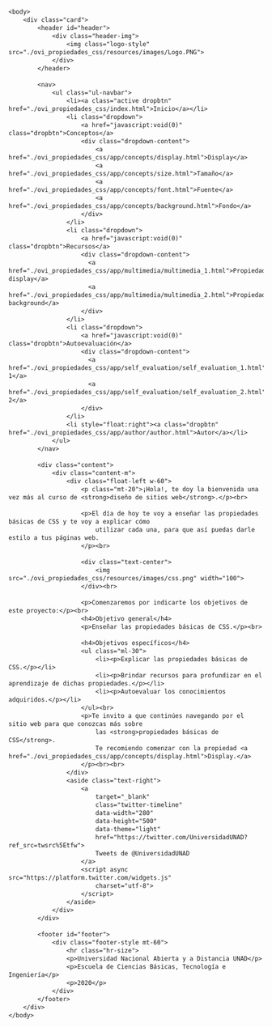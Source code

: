 <html lang="es">
    <head>
        <meta charset="utf-8"/>
        <title>Propiedades básicas CSS</title>
        <link rel="stylesheet" href="./ovi_propiedades_css/resources/css/styles.css">
    </head>

    <body>
        <div class="card">
            <header id="header">
                <div class="header-img">
                    <img class="logo-style" src="./ovi_propiedades_css/resources/images/Logo.PNG">
                </div>
            </header>

            <nav>
                <ul class="ul-navbar">
                    <li><a class="active dropbtn" href="./ovi_propiedades_css/index.html">Inicio</a></li>
                    <li class="dropdown">
                        <a href="javascript:void(0)" class="dropbtn">Conceptos</a>
                        <div class="dropdown-content">
                            <a href="./ovi_propiedades_css/app/concepts/display.html">Display</a>
                            <a href="./ovi_propiedades_css/app/concepts/size.html">Tamaño</a>
                            <a href="./ovi_propiedades_css/app/concepts/font.html">Fuente</a>
                            <a href="./ovi_propiedades_css/app/concepts/background.html">Fondo</a>
                        </div>
                    </li>
                    <li class="dropdown">
                        <a href="javascript:void(0)" class="dropbtn">Recursos</a>
                        <div class="dropdown-content">
                          <a href="./ovi_propiedades_css/app/multimedia/multimedia_1.html">Propiedad display</a>
                          <a href="./ovi_propiedades_css/app/multimedia/multimedia_2.html">Propiedad background</a>
                        </div>
                    </li>
                    <li class="dropdown">
                        <a href="javascript:void(0)" class="dropbtn">Autoevaluación</a>
                        <div class="dropdown-content">
                          <a href="./ovi_propiedades_css/app/self_evaluation/self_evaluation_1.html">Autoevaluación 1</a>
                          <a href="./ovi_propiedades_css/app/self_evaluation/self_evaluation_2.html">Autoevaluación 2</a>
                        </div>
                    </li>
                    <li style="float:right"><a class="dropbtn" href="./ovi_propiedades_css/app/author/author.html">Autor</a></li>
                </ul>
            </nav>

            <div class="content">
                <div class="content-m">
                    <div class="float-left w-60">
                        <p class="mt-20">¡Hola!, te doy la bienvenida una vez más al curso de <strong>diseño de sitios web</strong>.</p><br>
                        
                        <p>El día de hoy te voy a enseñar las propiedades básicas de CSS y te voy a explicar cómo
                            utilizar cada una, para que así puedas darle estilo a tus páginas web.
                        </p><br>

                        <div class="text-center">
                            <img src="./ovi_propiedades_css/resources/images/css.png" width="100">
                        </div><br>
                        
                        <p>Comenzaremos por indicarte los objetivos de este proyecto:</p><br>
                        <h4>Objetivo general</h4>
                        <p>Enseñar las propiedades básicas de CSS.</p><br>

                        <h4>Objetivos específicos</h4>
                        <ul class="ml-30">
                            <li><p>Explicar las propiedades básicas de CSS.</p></li>
                            <li><p>Brindar recursos para profundizar en el aprendizaje de dichas propiedades.</p></li>
                            <li><p>Autoevaluar los conocimientos adquiridos.</p></li>
                        </ul><br>
                        <p>Te invito a que continúes navegando por el sitio web para que conozcas más sobre
                            las <strong>propiedades básicas de CSS</strong>.
                            Te recomiendo comenzar con la propiedad <a href="./ovi_propiedades_css/app/concepts/display.html">Display.</a>
                        </p><br><br>
                    </div>
                    <aside class="text-right">
                        <a 
                            target="_blank"
                            class="twitter-timeline" 
                            data-width="280" 
                            data-height="500" 
                            data-theme="light" 
                            href="https://twitter.com/UniversidadUNAD?ref_src=twsrc%5Etfw">
                            Tweets de @UniversidadUNAD
                        </a> 
                        <script async src="https://platform.twitter.com/widgets.js" 
                            charset="utf-8">
                        </script>
                    </aside>
                </div>
            </div>

            <footer id="footer">
                <div class="footer-style mt-60">
                    <hr class="hr-size">
                    <p>Universidad Nacional Abierta y a Distancia UNAD</p>
                    <p>Escuela de Ciencias Básicas, Tecnología e Ingeniería</p>
                    <p>2020</p>
                </div>
            </footer>
        </div>
    </body>

</html>